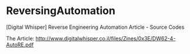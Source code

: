 # ReversingAutomation
[Digital Whisper] Reverse Engineering Automation Article - Source Codes

The Article:
http://www.digitalwhisper.co.il/files/Zines/0x3E/DW62-4-AutoRE.pdf